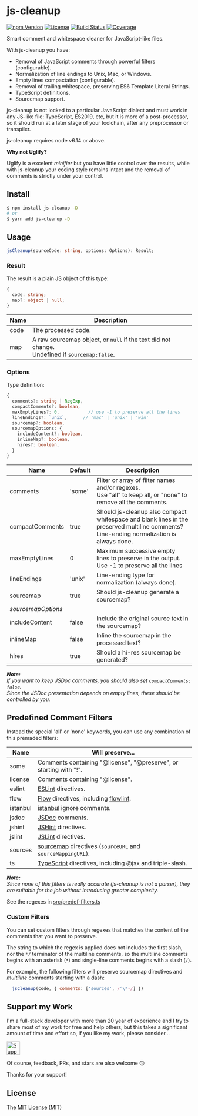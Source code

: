 # js-cleanup

[![npm Version][npm-badge]][npm-url]
[![License][license-badge]][license-url]
[![Build Status][build-badge]][build-url]
[![Coverage][cover-badge]][cover-url]

Smart comment and whitespace cleaner for JavaScript-like files.

With js-cleanup you have:

* Removal of JavaScript comments through powerful filters (configurable).
* Normalization of line endings to Unix, Mac, or Windows.
* Empty lines compactation (configurable).
* Removal of trailing whitespace, preserving ES6 Template Literal Strings.
* TypeScript definitions.
* Sourcemap support.

js-cleanup is not locked to a particular JavaScript dialect and must work in any JS-like file: TypeScript, ES2019, etc, but it is more of a post-processor, so it should run at a later stage of your toolchain, after any preprocessor or transpiler.

js-cleanup requires node v6.14 or above.

**Why not Uglify?**

Uglify is a excelent *minifier* but you have little control over the results, while with js-cleanup your coding style remains intact and the removal of comments is strictly under your control.

## Install

```bash
$ npm install js-cleanup -D
# or
$ yarn add js-cleanup -D
```

## Usage

```typescript
jsCleanup(sourceCode: string, options: Options): Result;
```

### Result

The result is a plain JS object of this type:

```typescript
{
  code: string;
  map?: object | null;
}
```

Name | Description
---- | ------
code | The processed code.
map  | A raw sourcemap object, or `null` if the text did not change.<br>Undefined if `sourcemap:false`.

### Options

Type definition:

```typescript
{
  comments?: string | RegExp,
  compactComments?: boolean,
  maxEmptyLines?: 0,           // use -1 to preserve all the lines
  lineEndings?: `unix`,      // 'mac' | 'unix' | 'win'
  sourcemap?: boolean,
  sourcemapOptions: {
    includeContent?: boolean,
    inlineMap?: boolean,
    hires?: boolean,
  }
}
```

Name               | Default   | Description
------------------ | --------- | ------------
comments           | 'some'    | Filter or array of filter names and/or regexes.<br>Use "all" to keep all, or "none" to remove all the comments.
compactComments    | true      | Should js-cleanup also compact whitespace and blank lines in the preserved multiline comments?<br>Line-ending normalization is always done.
maxEmptyLines      | 0         | Maximum successive empty lines to preserve in the output.<br>Use -1 to preserve all the lines
lineEndings        | 'unix'    | Line-ending type for normalization (always done).
sourcemap          | true      | Should js-cleanup generate a sourcemap?
_sourcemapOptions_ |           |
includeContent     | false     | Include the original source text in the sourcemap?
inlineMap          | false     | Inline the sourcemap in the processed text?
hires              | true      | Should a hi-res sourcemap be generated?

_**Note:**<br>If you want to keep JSDoc comments, you should also set `compactComments: false`.<br>Since the JSDoc presentation depends on empty lines, these should be controlled by you._

## Predefined Comment Filters

Instead the special 'all' or 'none' keywords, you can use any combination of this premaded filters:

Name     | Will preserve...
-------- | -----------------
some     | Comments containing "@license", "@preserve", or starting with "!".
license  | Comments containing "@license".
eslint   | [ESLint](http://eslint.org/docs/user-guide/configuring) directives.
flow     | [Flow](https://flow.org/en/docs) directives, including [flowlint](https://flow.org/en/docs/linting/).
istanbul | [istanbul](https://github.com/gotwarlost/istanbul/blob/master/ignoring-code-for-coverage.md) ignore comments.
jsdoc    | [JSDoc](http://usejsdoc.org/) comments.
jshint   | [JSHint](http://jshint.com/docs/#inline-configuration) directives.
jslint   | [JSLint](http://www.jslint.com/help.html) directives.
sources  | [sourcemap](http://source-map.github.io/) directives (`sourceURL` and `sourceMappingURL`).
ts       | [TypeScript](http://www.typescriptlang.org/) directives, including @jsx and triple-slash.

_**Note:**<br>Since none of this filters is really accurate (js-cleanup is not a parser), they are suitable for the job without introducing greater complexity._

See the regexes in [src/predef-filters.ts](https://github.com/aMarCruz/js-cleanup/blob/master/src/predef-filters.ts)

### Custom Filters

You can set custom filters through regexes that matches the content of the comments that you want to preserve.

The string to which the regex is applied does not includes the first slash, nor the `*/` terminator of the multiline comments, so the multiline comments begins with an asterisk (`*`) and single-line comments begins with a slash (`/`).

For example, the following filters will preserve sourcemap directives and _multiline_ comments starting with a dash:

```js
  jsCleanup(code, { comments: ['sources', /^\*-/] })
```

## Support my Work

I'm a full-stack developer with more than 20 year of experience and I try to share most of my work for free and help others, but this takes a significant amount of time and effort so, if you like my work, please consider...

[<img src="https://amarcruz.github.io/images/kofi_blue.png" height="36" title="Support Me on Ko-fi" />][kofi-url]

Of course, feedback, PRs, and stars are also welcome 🙃

Thanks for your support!

## License

The [MIT License](LICENCE) (MIT)

[npm-badge]:      https://img.shields.io/npm/v/js-cleanup.svg
[npm-url]:        https://www.npmjs.com/package/js-cleanup
[license-badge]:  https://img.shields.io/npm/l/express.svg
[license-url]:    https://github.com/aMarCruz/js-cleanup/blob/master/LICENSE
[build-badge]:    https://travis-ci.org/aMarCruz/js-cleanup.svg?branch=master
[build-url]:      https://travis-ci.org/aMarCruz/js-cleanup
[cover-badge]:    https://codecov.io/gh/aMarCruz/js-cleanup/branch/master/graph/badge.svg
[cover-url]:      https://codecov.io/gh/aMarCruz/js-cleanup
[size-badge]:     https://badgen.net/bundlephobia/min/js-cleanup
[size-url]:       https://bundlephobia.com/result?p=js-cleanup
[kofi-url]:       https://ko-fi.com/C0C7LF7I
